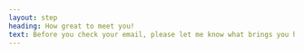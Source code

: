 ```yaml
---
layout: step
heading: How great to meet you!
text: Before you check your email, please let me know what brings you here?
---
```

